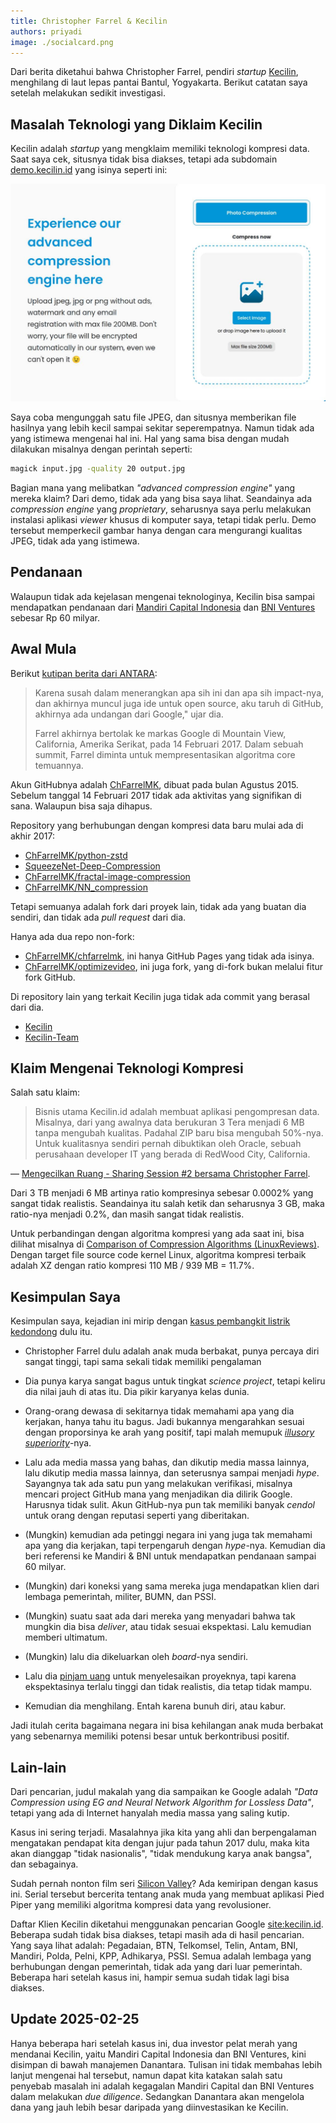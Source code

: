 ```yaml
---
title: Christopher Farrel & Kecilin
authors: priyadi
image: ./socialcard.png
---
```


Dari berita diketahui bahwa Christopher Farrel, pendiri *startup*
[Kecilin](https://kecilin.id), menghilang di laut lepas pantai Bantul,
Yogyakarta. Berikut catatan saya setelah melakukan sedikit investigasi.

<!-- truncate -->

## Masalah Teknologi yang Diklaim Kecilin

Kecilin adalah *startup* yang mengklaim memiliki teknologi kompresi data. Saat
saya cek, situsnya tidak bisa diakses, tetapi ada subdomain
[demo.kecilin.id](https://demo.kecilin.id) yang isinya seperti ini:

![Kecilin](./kecilin-demo.jpeg)

Saya coba mengunggah satu file JPEG, dan situsnya memberikan file hasilnya yang
lebih kecil sampai sekitar seperempatnya. Namun tidak ada yang istimewa mengenai
hal ini. Hal yang sama bisa dengan mudah dilakukan misalnya dengan perintah
seperti:

```bash
magick input.jpg -quality 20 output.jpg
```

Bagian mana yang melibatkan *"advanced compression engine"* yang mereka klaim?
Dari demo, tidak ada yang bisa saya lihat. Seandainya ada *compression engine*
yang *proprietary*, seharusnya saya perlu melakukan instalasi aplikasi *viewer*
khusus di komputer saya, tetapi tidak perlu. Demo tersebut memperkecil gambar
hanya dengan cara mengurangi kualitas JPEG, tidak ada yang istimewa.

## Pendanaan

Walaupun tidak ada kejelasan mengenai teknologinya, Kecilin bisa sampai
mendapatkan pendanaan dari [Mandiri Capital
Indonesia](https://web.archive.org/web/20230924093808/https://mandiri-capital.co.id/kecilin-raih-pendanaan-rp60-miliar-dipimpin-mandiri-capital-indonesia-kembangkan-solusi-kompresi-data/)
dan [BNI Ventures](https://www.bniventures.co.id/id/portofolio/kecilinid)
sebesar Rp 60 milyar.

## Awal Mula

Berikut [kutipan berita dari ANTARA](https://www.antaranews.com/berita/1595918/kisah-christopher-farrel-usia-18-tahun-jadi-ceo-dan-kerja-di-google?page=all):

> Karena susah dalam menerangkan apa sih ini dan apa sih impact-nya, dan
> akhirnya muncul juga ide untuk open source, aku taruh di GitHub, akhirnya ada
> undangan dari Google," ujar dia.
> 
> Farrel akhirnya bertolak ke markas Google di Mountain View, California,
> Amerika Serikat, pada 14 Februari 2017. Dalam sebuah summit, Farrel diminta
> untuk mempresentasikan algoritma core temuannya.

Akun GitHubnya adalah [ChFarrelMK](https://github.com/ChFarrelMK), dibuat pada
bulan Agustus 2015. Sebelum tanggal 14 Februari 2017 tidak ada aktivitas yang
signifikan di sana. Walaupun bisa saja dihapus.

Repository yang berhubungan dengan kompresi data baru mulai ada di akhir 2017:

- [ChFarrelMK/python-zstd](https://github.com/ChFarrelMK/python-zstd)
- [SqueezeNet-Deep-Compression](https://github.com/ChFarrelMK/SqueezeNet-Deep-Compression)
- [ChFarrelMK/fractal-image-compression](https://github.com/ChFarrelMK/fractal-image-compression)
- [ChFarrelMK/NN_compression](https://github.com/ChFarrelMK/NN_compression)

Tetapi semuanya adalah fork dari proyek lain, tidak ada yang buatan dia sendiri,
dan tidak ada *pull request* dari dia.

Hanya ada dua repo non-fork:

- [ChFarrelMK/chfarrelmk](https://github.com/ChFarrelMK/chfarrelmk), ini hanya
  GitHub Pages yang tidak ada isinya.
- [ChFarrelMK/optimizevideo](https://github.com/ChFarrelMK/optimizevideo), ini
  juga fork, yang di-fork bukan melalui fitur fork GitHub.

Di repository lain yang terkait Kecilin juga tidak ada commit yang berasal dari
dia.

- [Kecilin](https://github.com/Kecilin)
- [Kecilin-Team](https://github.com/Kecilin-Team)

## Klaim Mengenai Teknologi Kompresi

Salah satu klaim:

> Bisnis utama Kecilin.id adalah membuat aplikasi pengompresan data. Misalnya,
> dari yang awalnya data berukuran 3 Tera menjadi 6 MB tanpa mengubah kualitas.
> Padahal ZIP baru bisa mengubah 50%-nya. Untuk kualitasnya sendiri pernah
> dibuktikan oleh Oracle, sebuah perusahaan developer IT yang berada di RedWood
> City, California.

&mdash; [Mengecilkan Ruang - Sharing Session #2 bersama Christopher Farrel](https://medium.com/life-at-shirvano/mengecilkan-ruang-715530c0d3c0).

Dari 3 TB menjadi 6 MB artinya ratio kompresinya sebesar 0.0002% yang sangat
tidak realistis. Seandainya itu salah ketik dan seharusnya 3 GB, maka ratio-nya
menjadi 0.2%, dan masih sangat tidak realistis.

Untuk perbandingan dengan algoritma kompresi yang ada saat ini, bisa dilihat
misalnya di [Comparison of Compression Algorithms
(LinuxReviews)](https://linuxreviews.org/Comparison_of_Compression_Algorithms).
Dengan target file source code kernel Linux, algoritma kompresi terbaik adalah
XZ dengan ratio kompresi 110 MB / 939 MB = 11.7%.

## Kesimpulan Saya

Kesimpulan saya, kejadian ini mirip dengan [kasus pembangkit listrik
kedondong](https://news.detik.com/berita/d-3955322/dulu-bikin-heboh-listrik-pohon-kedondong-kini-tinggal-cerita) dulu itu.

* Christopher Farrel dulu adalah anak muda berbakat, punya percaya diri sangat
  tinggi, tapi sama sekali tidak memiliki pengalaman

* Dia punya karya sangat bagus untuk tingkat *science project*, tetapi keliru
  dia nilai jauh di atas itu. Dia pikir karyanya kelas dunia.

* Orang-orang dewasa di sekitarnya tidak memahami apa yang dia kerjakan, hanya
  tahu itu bagus. Jadi bukannya mengarahkan sesuai dengan proporsinya ke arah
  yang positif, tapi malah memupuk *[illusory
  superiority](https://en.wikipedia.org/wiki/Illusory_superiority)*-nya.

* Lalu ada media massa yang bahas, dan dikutip media massa lainnya, lalu dikutip
  media massa lainnya, dan seterusnya sampai menjadi *hype*. Sayangnya tak ada
  satu pun yang melakukan verifikasi, misalnya mencari project GitHub mana yang
  menjadikan dia dilirik Google. Harusnya tidak sulit. Akun GitHub-nya pun tak
  memiliki banyak *cendol* untuk orang dengan reputasi seperti yang diberitakan.

* (Mungkin) kemudian ada petinggi negara ini yang juga tak memahami apa yang dia
  kerjakan, tapi terpengaruh dengan *hype*-nya. Kemudian dia beri referensi ke
  Mandiri & BNI untuk mendapatkan pendanaan sampai 60 milyar.

* (Mungkin) dari koneksi yang sama mereka juga mendapatkan klien dari lembaga
  pemerintah, militer, BUMN, dan PSSI.

* (Mungkin) suatu saat ada dari mereka yang menyadari bahwa tak mungkin dia
  bisa *deliver*, atau tidak sesuai ekspektasi. Lalu kemudian memberi ultimatum.

* (Mungkin) lalu dia dikeluarkan oleh *board*-nya sendiri.

* Lalu dia [pinjam
  uang](https://www.detik.com/jogja/berita/d-7776026/farrel-yang-hilang-dilaporkan-penipuan-rp-150-juta-korbannya-orang-sleman)
  untuk menyelesaikan proyeknya, tapi karena ekspektasinya terlalu tinggi dan
  tidak realistis, dia tetap tidak mampu.

* Kemudian dia menghilang. Entah karena bunuh diri, atau kabur.
  
Jadi itulah cerita bagaimana negara ini bisa kehilangan anak muda berbakat yang
sebenarnya memiliki potensi besar untuk berkontribusi positif.

## Lain-lain

Dari pencarian, judul makalah yang dia sampaikan ke Google adalah *"Data
Compression using EG and Neural Network Algorithm for Lossless Data"*, tetapi
yang ada di Internet hanyalah media massa yang saling kutip.

Kasus ini sering terjadi. Masalahnya jika kita yang ahli dan berpengalaman
mengatakan pendapat kita dengan jujur pada tahun 2017 dulu, maka kita akan
dianggap "tidak nasionalis", "tidak mendukung karya anak bangsa", dan
sebagainya.

Sudah pernah nonton film seri [Silicon
Valley](https://en.wikipedia.org/wiki/Silicon_Valley_(TV_series))? Ada kemiripan
dengan kasus ini. Serial tersebut bercerita tentang anak muda yang membuat
aplikasi Pied Piper yang memiliki algoritma kompresi data yang revolusioner.

Daftar Klien Kecilin diketahui menggunakan pencarian Google
[site:kecilin.id](https://www.google.com/search?q=site%3Akecilin.id). Beberapa
sudah tidak bisa diakses, tetapi masih ada di hasil pencarian. Yang saya lihat
adalah: Pegadaian, BTN, Telkomsel, Telin, Antam, BNI, Mandiri, Polda, Pelni,
KPP, Adhikarya, PSSI. Semua adalah lembaga yang berhubungan dengan pemerintah,
tidak ada yang dari luar pemerintah. Beberapa hari setelah kasus ini, hampir
semua sudah tidak lagi bisa diakses.

## Update 2025-02-25

Hanya beberapa hari setelah kasus ini, dua investor pelat merah yang mendanai
Kecilin, yaitu Mandiri Capital Indonesia dan BNI Ventures, kini disimpan di
bawah manajemen Danantara. Tulisan ini tidak membahas lebih lanjut mengenai hal
tersebut, namun dapat kita katakan salah satu penyebab masalah ini adalah
kegagalan Mandiri Capital dan BNI Ventures dalam melakukan *due diligence*.
Sedangkan Danantara akan mengelola dana yang jauh lebih besar daripada yang
diinvestasikan ke Kecilin.